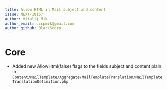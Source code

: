 ```yaml
---
title: Allow HTML in Mail subject and content
issue: NEXT-18157
author: Vitalij Mik
author_email: cccpmik@gmail.com
author_github: BlackScorp
---
```


# Core
* Added new AllowHtml(false) flags to the fields subject and content plain in `Content/MailTemplate/Aggregate/MailTemplateTranslation/MailTemplateTranslationDefinition.php`
